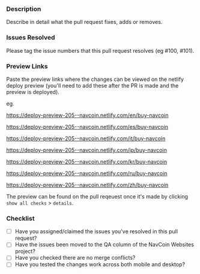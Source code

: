 ### Description

Describe in detail what the pull request fixes, adds or removes.

### Issues Resolved

Please tag the issue numbers that this pull request resolves (eg #100, #101).

### Preview Links

Paste the preview links where the changes can be viewed on the netlify deploy preview (you'll need to add these after the PR is made and the preview is deployed).

eg.

https://deploy-preview-205--navcoin.netlify.com/en/buy-navcoin

https://deploy-preview-205--navcoin.netlify.com/es/buy-navcoin

https://deploy-preview-205--navcoin.netlify.com/it/buy-navcoin

https://deploy-preview-205--navcoin.netlify.com/jp/buy-navcoin

https://deploy-preview-205--navcoin.netlify.com/kr/buy-navcoin

https://deploy-preview-205--navcoin.netlify.com/ru/buy-navcoin

https://deploy-preview-205--navcoin.netlify.com/zh/buy-navcoin

The preview can be found on the pull reqeuest once it's made by clicking `show all checks` > `details`.

### Checklist

- [ ] Have you assigned/claimed the issues you've resolved in this pull request?
- [ ] Have the issues been moved to the QA column of the NavCoin Websites project? 
- [ ] Have you checked there are no merge conflicts?
- [ ] Have you tested the changes work across both mobile and desktop?
